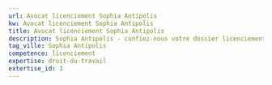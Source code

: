 ```yaml
---
url: Avocat licenciement Sophia Antipolis
kw: Avocat licenciement Sophia Antipolis
title: Avocat licenciement Sophia Antipolis
description: Sophia Antipolis - confiez-nous votre dossier licenciement
tag_ville: Sophia Antipolis
competence: licenciement
expertise: droit-du-travail
extertise_id: 3
---
```

